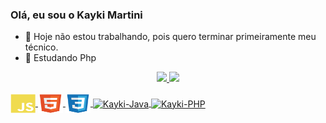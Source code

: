 ### Olá, eu sou o Kayki Martini

- 🔭 Hoje não estou trabalhando, pois quero terminar primeiramente meu técnico.
- 🌱 Estudando Php

<div align="center">
  <a href="https://github.com/Kayki-Martini">
  <img height="180em" src="https://github-readme-stats.vercel.app/api?username=Kayki-Martini&show_icons=true&theme=dark&include_all_commits=true&count_private=true"/>
  <img height="180em" src="https://github-readme-stats.vercel.app/api/top-langs/?username=Kayki-Martini&layout=compact&langs_count=7&theme=dark"/>
</div>
  <div style="display: inline_block"><br>
  <img align="center" alt="Rafa-Js" height="30" width="40" src="https://raw.githubusercontent.com/devicons/devicon/master/icons/javascript/javascript-plain.svg">
  <img align="center" alt="Kayki-HTML" height="30" width="40" src="https://raw.githubusercontent.com/devicons/devicon/master/icons/html5/html5-original.svg">
  <img align="center" alt="Kayki-CSS" height="30" width="40" src="https://raw.githubusercontent.com/devicons/devicon/master/icons/css3/css3-original.svg">
  <img align="center" alt="Kayki-Java" height="30" width="40" src="https://img.shields.io/badge/Java-ED8B00?style=for-the-badge&logo=java&logoColor=white">
  <img align="center" alt="Kayki-PHP" height="30" width="40" src="https://img.shields.io/badge/PHP-777BB4?style=for-the-badge&logo=php&logoColor=white">
    
